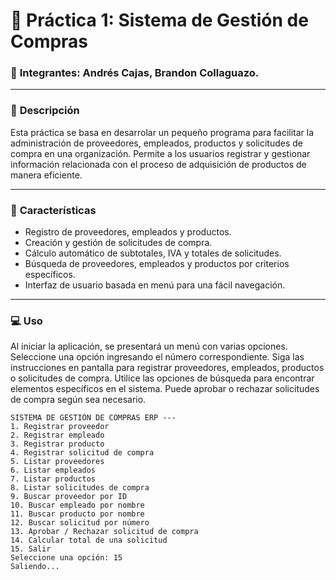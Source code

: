 # 📌 **Práctica 1: Sistema de Gestión de Compras**

### 🤝 **Integrantes:** Andrés Cajas, Brandon Collaguazo.

------------

### 📘 **Descripción**
Esta práctica se basa en desarrolar un pequeño programa para facilitar la administración de proveedores, empleados, productos y solicitudes de compra en una organización. Permite a los usuarios registrar y gestionar información relacionada con el proceso de adquisición de productos de manera eficiente.

------------

### 📖 **Características**
- Registro de proveedores, empleados y productos.
- Creación y gestión de solicitudes de compra.
- Cálculo automático de subtotales, IVA y totales de solicitudes.
- Búsqueda de proveedores, empleados y productos por criterios específicos.
- Interfaz de usuario basada en menú para una fácil navegación.

------------

### 💻 **Uso**
Al iniciar la aplicación, se presentará un menú con varias opciones.
Seleccione una opción ingresando el número correspondiente.
Siga las instrucciones en pantalla para registrar proveedores, empleados, productos o solicitudes de compra.
Utilice las opciones de búsqueda para encontrar elementos específicos en el sistema.
Puede aprobar o rechazar solicitudes de compra según sea necesario.

```
SISTEMA DE GESTIÓN DE COMPRAS ERP ---
1. Registrar proveedor
2. Registrar empleado
3. Registrar producto
4. Registrar solicitud de compra
5. Listar proveedores
6. Listar empleados
7. Listar productos
8. Listar solicitudes de compra
9. Buscar proveedor por ID
10. Buscar empleado por nombre
11. Buscar producto por nombre
12. Buscar solicitud por número
13. Aprobar / Rechazar solicitud de compra
14. Calcular total de una solicitud
15. Salir
Seleccione una opción: 15
Saliendo...
```
